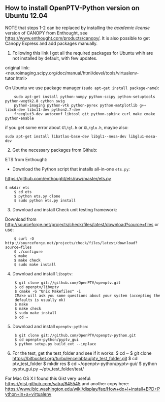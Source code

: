 ## How to install OpenPTV-Python version on Ubuntu 12.04

NOTE that steps 1-2 can be replaced by installing the *academic license* version of CANOPY from Enthought, see <https://www.enthought.com/products/canopy/>. It is also possible to get Canopy Express and add packages manually.


1. Following this link I got all the required packages for Ubuntu whih are not installed by default, with few updates. 

original link: <neuroimaging.scipy.org/doc/manual/html/devel/tools/virtualenv-tutor.html>

On Ubuntu we use package manager (`sudo apt-get install package-name`): 

		sudo apt-get install python-numpy python-scipy python-setuptools python-wxgtk2.8 cython swig  
		python-imaging python-vtk python-pyrex python-matplotlib g++ libc6-dev libx11-dev python2.7-dev 
		freeglut3-dev autoconf libtool git python-sphinx curl make cmake python-enable

if you get some error about `Gl/gl.h` or `GL/glu.h`, maybe also:

`sudo apt-get install libatlas-base-dev libgl1--mesa-dev libglu1-mesa-dev`


2. Get the necessary packages from Github:  

ETS from Enthought:

* Download the Python script that installs all-in-one `ets.py`:  

<https://github.com/enthought/ets/raw/master/ets.py>  

  	$ mkdir ets
		$ cd ets
		$ python ets.py clone 
		$ sudo python ets.py install

3. Download and install Check unit testing framework:  

Download from <http://sourceforge.net/projects/check/files/latest/download?source=files> or use:

		$ curl -O http://sourceforge.net/projects/check/files/latest/download?source=files
		$ ./configure 
		$ make
		$ make check
		$ sudo make install 

4. Download and install `liboptv`:  

		$ git clone git://github.com/OpenPTV/openptv.git
		$ cd openptv/liboptv
		$ cmake -G "Unix Makefiles" -i
		CMake will ask you some questions about your system (accepting the 
		defaults is usually ok)
		$ make
		$ make check
		$ sudo make install
		$ cd ~

5. Download and install `openptv-python`:  

		$ git clone git://github.com/OpenPTV/openptv-python.git
		$ cd openptv-python/pyptv_gui
		$ python setup.py build_ext --inplace

6. For the test, get the test_folder and see if it works:
		$ cd ~
		$ git clone https://bitbucket.org/turbulencelabtau/ptv_test_folder.git
		$ cd ptv_test_folder
		$ mkdir res
		$ cd ~/openptv-python/pyptv-gui/ 
		$ python pyptv_gui.py ~/ptv_test_folder/test/


For Mac OS X I found this Gist very useful: <https://gist.github.com/satra/845545> and another copy here: <https://www.ibic.washington.edu/wiki/display/faq/How+do+I+install+EPD+Python+in+a+virtualenv>














